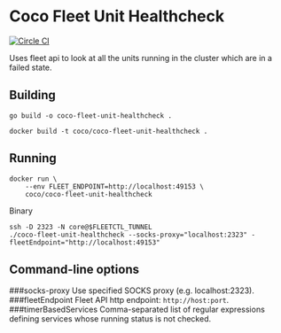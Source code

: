 # Coco Fleet Unit Healthcheck

[![Circle CI](https://circleci.com/gh/Financial-Times/coco-fleet-unit-healthcheck/tree/master.png?style=shield)](https://circleci.com/gh/Financial-Times/coco-fleet-unit-healthcheck/tree/master)

Uses fleet api to look at all the units running in the cluster which are in a failed state.

## Building

```
go build -o coco-fleet-unit-healthcheck .

docker build -t coco/coco-fleet-unit-healthcheck .
```

## Running

```
docker run \
    --env FLEET_ENDPOINT=http://localhost:49153 \
    coco/coco-fleet-unit-healthcheck
```

Binary
```
ssh -D 2323 -N core@$FLEETCTL_TUNNEL
./coco-fleet-unit-healthcheck --socks-proxy="localhost:2323" -fleetEndpoint="http://localhost:49153"
```
## Command-line options
###socks-proxy
Use specified SOCKS proxy (e.g. localhost:2323).
###fleetEndpoint
Fleet API http endpoint: `http://host:port`.
###timerBasedServices
Comma-separated list of regular expressions defining services whose running status is not checked.
